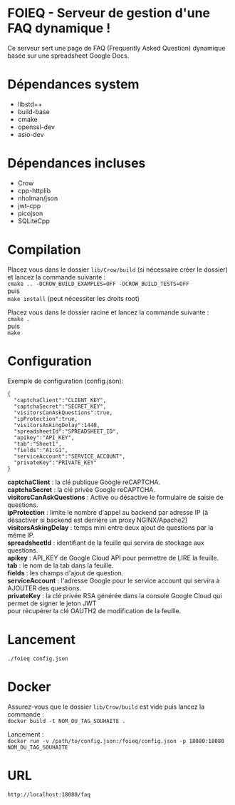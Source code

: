 # FOIEQ - Serveur de gestion d'une FAQ dynamique !

Ce serveur sert une page de FAQ (Frequently Asked Question) dynamique basée sur une spreadsheet Google Docs.

# Dépendances system

-   libstd++
-   build-base
-   cmake
-   openssl-dev
-   asio-dev

# Dépendances incluses

-   Crow
-   cpp-httplib
-   nholman/json
-   jwt-cpp
-   picojson
-   SQLiteCpp

# Compilation

Placez vous dans le dossier `lib/Crow/build` (si nécessaire créer le dossier) et lancez la commande suivante :  
`cmake .. -DCROW_BUILD_EXAMPLES=OFF -DCROW_BUILD_TESTS=OFF`  
puis  
`make install` (peut nécessiter les droits root)

Placez vous dans le dossier racine et lancez la commande suivante :  
`cmake .`  
puis  
`make`

# Configuration

Exemple de configuration (config.json):

```
{
  "captchaClient":"CLIENT_KEY",
  "captchaSecret":"SECRET_KEY",
  "visitorsCanAskQuestions":true,
  "ipProtection":true,
  "visitorsAskingDelay":1440,
  "spreadsheetId":"SPREADSHEET_ID",
  "apikey":"API_KEY",
  "tab":"Sheet1",
  "fields":"A1:G1",
  "serviceAccount":"SERVICE_ACCOUNT",
  "privateKey":"PRIVATE_KEY"
}
```

**captchaClient** : la clé publique Google reCAPTCHA.  
**captchaSecret** : la clé privée Google reCAPTCHA.  
**visitorsCanAskQuestions** : Active ou désactive le formulaire de saisie de questions.  
**ipProtection** : limite le nombre d'appel au backend par adresse IP (à désactiver si backend est derrière un proxy NGINX/Apache2)  
**visitorsAskingDelay** : temps mini entre deux ajout de questions par la même IP.  
**spreadsheetId** : identifiant de la feuille qui servira de stockage aux questions.  
**apikey** : API_KEY de Google Cloud API pour permettre de LIRE la feuille.  
**tab** : le nom de la tab dans la feuille.  
**fields** : les champs d'ajout de question.  
**serviceAccount** : l'adresse Google pour le service account qui servira à AJOUTER des questions.  
**privateKey** : la clé privée RSA générée dans la console Google Cloud qui permet de signer le jeton JWT  
pour récupérer la clé OAUTH2 de modification de la feuille.

# Lancement

```./foieq config.json```  

# Docker

Assurez-vous que le dossier `lib/Crow/build` est vide puis lancez la commande :  
`docker build -t NOM_DU_TAG_SOUHAITE .`

Lancement :  
`docker run -v /path/to/config.json:/foieq/config.json -p 18080:18080 NOM_DU_TAG_SOUHAITE`

# URL

`http://localhost:18080/faq`
